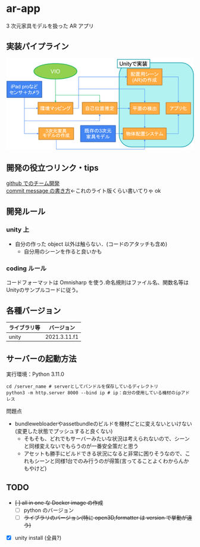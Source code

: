# ar-app

3 次元家具モデルを扱った AR アプリ

## 実装パイプライン

<img src="imgs/overview.png">

## 開発の役立つリンク・tips

[github でのチーム開発](https://qiita.com/siida36/items/880d92559af9bd245c34)<br>
[commit message の書き方](https://qiita.com/itosho/items/9565c6ad2ffc24c09364)<-これのライト版くらい書いてりゃ ok

## 開発ルール

### unity 上

- 自分の作った object 以外は触らない．(コードのアタッチも含め)
  - 自分用のシーンを作ると良いかも

### coding ルール

コードフォーマットは Omnisharp を使う.命名規則はファイル名、関数名等はUnityのサンプルコードに従う。

## 各種バージョン

| ライブラリ等 | バージョン   |
| ------------ | ------------ |
| unity        | 2021.3.11.f1 |

## サーバーの起動方法

実行環境：Python 3.11.0
```
cd /server_name # serverとしてバンドルを保存しているディレクトリ
python3 -m http.server 8000 --bind ip # ip：自分の使用している機材のipアドレス
```
問題点
- bundlewebloaderやassetbundleのビルドを機材ごとに変えないといけない (変更した状態でプッシュすると良くない)
  - そもそも、どれでもサーバーみたいな状況は考えられないので、シーンと同様変えないでもらうのが一番安全策だと思う
  - アセットも勝手にビルドできる状況になると非常に困りそうなので、これもシーンと同様1台でのみ行うのが得策(言ってることよくわからんかもやけど)


## TODO

- ~~[ ] all in one な Docker image の作成~~
  - [ ] python のバージョン
  - [ ] ~~ライブラリのバージョン(特に open3D,formatter は version で挙動が違う)~~
- [x] unity install (全員?)
